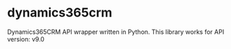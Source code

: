 # dynamics365crm
Dynamics365CRM API wrapper written in Python.
This library works for API version: v9.0
